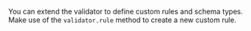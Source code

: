 You can extend the validator to define custom rules and schema types. Make use of the `validator.rule` method to create a new custom rule.

```ts
```
